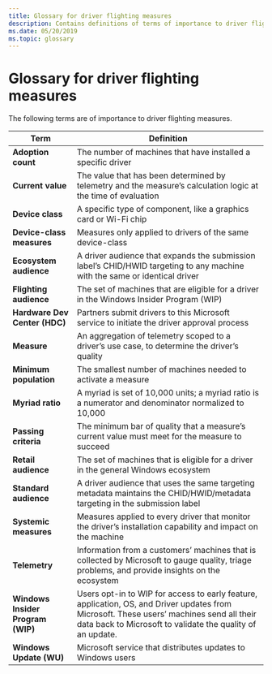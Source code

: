 ```yaml
---
title: Glossary for driver flighting measures
description: Contains definitions of terms of importance to driver flighting measures.
ms.date: 05/20/2019
ms.topic: glossary
---
```


# Glossary for driver flighting measures

The following terms are of importance to driver flighting measures.

|Term|Definition|
|----|----|
|**Adoption count**|The number of machines that have installed a specific driver|
|**Current value**|The value that has been determined by telemetry and the measure’s calculation logic at the time of evaluation|
|**Device class**|A specific type of component, like a graphics card or Wi-Fi chip|
|**Device-class measures**|Measures only applied to drivers of the same device-class|
|**Ecosystem audience**|A driver audience that expands the submission label’s CHID/HWID targeting to any machine with the same or identical driver|
|**Flighting audience**|The set of machines that are eligible for a driver in the Windows Insider Program (WIP)|
|**Hardware Dev Center (HDC)**|Partners submit drivers to this Microsoft service to initiate the driver approval process|
|**Measure**|An aggregation of telemetry scoped to a driver’s use case, to determine the driver’s quality|
|**Minimum population**|The smallest number of machines needed to activate a measure|
|**Myriad ratio**|A myriad is set of 10,000 units; a myriad ratio is a numerator and denominator normalized to 10,000|
|**Passing criteria**|The minimum bar of quality that a measure’s current value must meet for the measure to succeed|
|**Retail audience**|The set of machines that is eligible for a driver in the general Windows ecosystem|
|**Standard audience**|A driver audience that uses the same targeting metadata maintains the CHID/HWID/metadata targeting in the submission label|
|**Systemic measures**|Measures applied to every driver that monitor the driver’s installation capability and impact on the machine|
|**Telemetry**|Information from a customers’ machines that is collected by Microsoft to gauge quality, triage problems, and provide insights on the ecosystem|
|**Windows Insider Program (WIP)**|Users opt-in to WIP for access to early feature, application, OS, and Driver updates from Microsoft. These users’ machines send all their data back to Microsoft to validate the quality of an update.|
|**Windows Update (WU)**|Microsoft service that distributes updates to Windows users|
